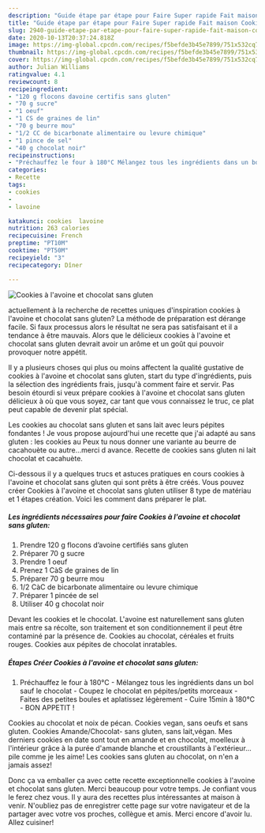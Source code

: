 ```yaml
---
description: "Guide étape par étape pour Faire Super rapide Fait maison Cookies à l&amp;#39;avoine et chocolat sans gluten"
title: "Guide étape par étape pour Faire Super rapide Fait maison Cookies à l&amp;#39;avoine et chocolat sans gluten"
slug: 2940-guide-etape-par-etape-pour-faire-super-rapide-fait-maison-cookies-a-l-and-39-avoine-et-chocolat-sans-gluten
date: 2020-10-13T20:37:24.818Z
image: https://img-global.cpcdn.com/recipes/f5befde3b45e7899/751x532cq70/cookies-a-lavoine-et-chocolat-sans-gluten-photo-principale-de-la-recette.jpg
thumbnail: https://img-global.cpcdn.com/recipes/f5befde3b45e7899/751x532cq70/cookies-a-lavoine-et-chocolat-sans-gluten-photo-principale-de-la-recette.jpg
cover: https://img-global.cpcdn.com/recipes/f5befde3b45e7899/751x532cq70/cookies-a-lavoine-et-chocolat-sans-gluten-photo-principale-de-la-recette.jpg
author: Julian Williams
ratingvalue: 4.1
reviewcount: 8
recipeingredient:
- "120 g flocons davoine certifis sans gluten"
- "70 g sucre"
- "1 oeuf"
- "1 CS de graines de lin"
- "70 g beurre mou"
- "1/2 CC de bicarbonate alimentaire ou levure chimique"
- "1 pince de sel"
- "40 g chocolat noir"
recipeinstructions:
- "Préchauffez le four à 180°C Mélangez tous les ingrédients dans un bol sauf le chocolat Coupez le chocolat en pépites/petits morceaux Faites des petites boules et aplatissez légèrement Cuire 15min à 180°C BON APPETIT !"
categories:
- Recette
tags:
- cookies
- 
- lavoine

katakunci: cookies  lavoine 
nutrition: 263 calories
recipecuisine: French
preptime: "PT10M"
cooktime: "PT50M"
recipeyield: "3"
recipecategory: Dîner

---
```



![Cookies à l&#39;avoine et chocolat sans gluten](https://img-global.cpcdn.com/recipes/f5befde3b45e7899/751x532cq70/cookies-a-lavoine-et-chocolat-sans-gluten-photo-principale-de-la-recette.jpg)

actuellement à la recherche de recettes uniques d'inspiration cookies à l&#39;avoine et chocolat sans gluten? La méthode de préparation est dérange facile. Si faux processus alors le résultat ne sera pas satisfaisant et il a tendance à être mauvais. Alors que le délicieux cookies à l&#39;avoine et chocolat sans gluten devrait avoir un arôme et un goût qui pouvoir provoquer notre appétit.

Il y a plusieurs choses qui plus ou moins affectent la qualité gustative de cookies à l&#39;avoine et chocolat sans gluten, start du type d'ingrédients, puis la sélection des ingrédients frais, jusqu'à comment faire et servir. Pas besoin étourdi si veux prépare cookies à l&#39;avoine et chocolat sans gluten délicieux à où que vous soyez, car tant que vous connaissez le truc, ce plat peut capable de devenir plat spécial.

Les cookies au chocolat sans gluten et sans lait avec leurs pépites fondantes ! Je vous propose aujourd&#39;hui une recette que j&#39;ai adapté au sans gluten : les cookies au Peux tu nous donner une variante au beurre de cacahouète ou autre…merci d avance. Recette de cookies sans gluten ni lait chocolat et cacahuète.


Ci-dessous il y a quelques trucs et astuces pratiques en cours cookies à l&#39;avoine et chocolat sans gluten qui sont prêts à être créés. Vous pouvez créer Cookies à l&#39;avoine et chocolat sans gluten utiliser 8 type de matériau et 1 étapes création. Voici les comment dans préparer le plat.

<!--inarticleads1-->

##### Les ingrédients nécessaires pour faire Cookies à l&#39;avoine et chocolat sans gluten:

1. Prendre 120 g flocons d’avoine certifiés sans gluten
1. Préparer 70 g sucre
1. Prendre 1 oeuf
1. Prenez 1 CàS de graines de lin
1. Préparer 70 g beurre mou
1.  1/2 CàC de bicarbonate alimentaire ou levure chimique
1. Préparer 1 pincée de sel
1. Utiliser 40 g chocolat noir


Devant les cookies et le chocolat. L&#39;avoine est naturellement sans gluten mais entre sa récolte, son traitement et son conditionnement il peut être contaminé par la présence de. Cookies au chocolat, céréales et fruits rouges. Cookies aux pépites de chocolat inratables. 

<!--inarticleads2-->

##### Étapes Créer Cookies à l&#39;avoine et chocolat sans gluten:

1. Préchauffez le four à 180°C - Mélangez tous les ingrédients dans un bol sauf le chocolat - Coupez le chocolat en pépites/petits morceaux - Faites des petites boules et aplatissez légèrement - Cuire 15min à 180°C - BON APPETIT !


Cookies au chocolat et noix de pécan. Cookies vegan, sans oeufs et sans gluten. Cookies Amande/Chocolat- sans gluten, sans lait,végan. Mes derniers cookies en date sont tout en amande et en chocolat, moelleux à l&#39;intérieur grâce à la purée d&#39;amande blanche et croustillants à l&#39;extérieur…pile comme je les aime! Les cookies sans gluten au chocolat, on n&#39;en a jamais assez! 


Donc ça va emballer ça avec cette recette exceptionnelle cookies à l&#39;avoine et chocolat sans gluten. Merci beaucoup pour votre temps. Je confiant vous le ferez chez vous. Il y aura des recettes plus  intéressantes at maison à venir. N'oubliez pas de enregistrer cette page sur votre navigateur et de la partager avec votre vos proches, collègue et amis. Merci encore d'avoir lu. Allez cuisiner!

